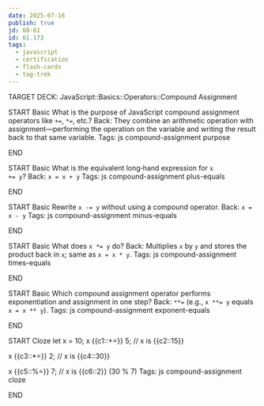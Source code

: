 ```yaml
---
date: 2025-07-16
publish: true
jd: 60-61
id: 61.173
tags:
  - javascript
  - certification
  - flash-cards
  - tag-trek
---
```


TARGET DECK: JavaScript::Basics::Operators::Compound Assignment

START
Basic
What is the purpose of JavaScript compound assignment operators like <code>+=</code>, <code>*=</code>, etc.?
Back: They combine an arithmetic operation with assignment—performing the operation on the variable and writing the result back to that same variable.
Tags: js compound-assignment purpose
<!--ID: 1752719088592-->
END

START
Basic
What is the equivalent long‑hand expression for <code>x += y</code>?
Back: <code>x = x + y</code>
Tags: js compound-assignment plus-equals
<!--ID: 1752719088593-->
END

START
Basic
Rewrite <code>x -= y</code> without using a compound operator.
Back: <code>x = x - y</code>
Tags: js compound-assignment minus-equals
<!--ID: 1752719088594-->
END

START
Basic
What does <code>x *= y</code> do?
Back: Multiplies <code>x</code> by <code>y</code> and stores the product back in <code>x</code>; same as <code>x = x * y</code>.
Tags: js compound-assignment times-equals
<!--ID: 1752719088595-->
END

START
Basic
Which compound assignment operator performs exponentiation and assignment in one step?
Back: <code>**=</code> (e.g., <code>x **= y</code> equals <code>x = x ** y</code>).
Tags: js compound-assignment exponent-equals
<!--ID: 1752719088596-->
END

START
Cloze
let x = 10;
x {{c1::+=}} 5;   // x is {{c2::15}}

x {{c3::*=}} 2;   // x is {{c4::30}}

x {{c5::%=}} 7;   // x is {{c6::2}} (30 % 7)
Tags: js compound-assignment cloze
<!--ID: 1752719088597-->
END